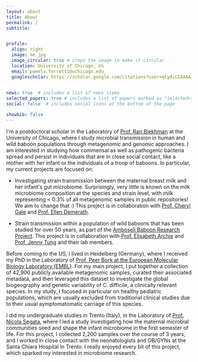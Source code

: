 ```yaml
---
layout: about
title: About
permalink: /
subtitle: 


profile:
  align: right
  image: me.jpg
  image_circular: true # crops the image to make it circular
  location: University of Chicago, US
  email: pamela.ferretti@uchicago.edu
  googlescholar: https://scholar.google.com/citations?user=qty8iCEAAAAJ&hl=en
  

news: true  # includes a list of news items
selected_papers: true # includes a list of papers marked as "selected={true}"
social: false  # includes social icons at the bottom of the page

showbib: false
---
```


I'm a postdoctoral scholar in the Laboratory of [Prof. Ran Blekhman](http://blekhmanlab.org/) at the University of Chicago, where I study microbial transmission in human and wild baboon populations through metagenomic and genomic approaches. I am interested in studying how commensal as well as pathogenic bacteria spread and persist in individuals that are in close social contact, like a mother with her infant or the individuals of a troop of baboons. In particular, my current projects are focused on:

- Investigating strain transmission between the maternal breast milk and her infant's gut microbiome. Surprisingly, very little is known on the milk microbiome composition at the species and strain level, with milk representing < 0.3% of all metagenomic samples in public repositories! We aim to change that :) This project is in collaboration with [Prof. Cheryl Gale](https://med.umn.edu/bio/cheryl-gale) and [Prof. Ellen Demerath](https://directory.sph.umn.edu/bio/sph-a-z/ellen-demerath).

- Strain transmission within a population of wild baboons that has been studied for over 50 years, as part of the [Amboseli Baboon Research Project](https://amboselibaboons.nd.edu/). This project is in collaboration with [Prof. Elisabeth Archie](https://sites.nd.edu/archielab/) and [Prof. Jenny Tung](http://www.tung-lab.org/) and their lab members. 

Before coming to the US, I lived in Heidelberg (Germany), where I received my PhD in the Laboratory of [Prof. Peer Bork at the European Molecular Biology Laboratory (EMBL)](https://www.embl.org/groups/bork/). For my main project, I put together a collection of 42,900 publicly available metagenomic samples, curated their associated metadata, and then leveraged this dataset to investigate the global biogeography and genetic variability of C. difficile, a clinically relevant species. In my study, I focused in particular on healthy pediatric populations, which are usually excluded from traditional clinical studies due to their usual aymptomatomatic carriage of this species. 

I did my undergraduate studies in Trento (Italy), in the Laboratory of [Prof. Nicola Segata](http://segatalab.cibio.unitn.it/), where I led a study investigating how the maternal microbial communities seed and shape the infant microbiome in the first semester of life. For this project, I collected 2,200 samples over the course of 3 years, and I worked in close contact with the neonatologists and OB/GYNs at the Santa Chiara Hospital in Trento. I really enjoyed every bit of this project, which sparked my interested in microbiome research. 
